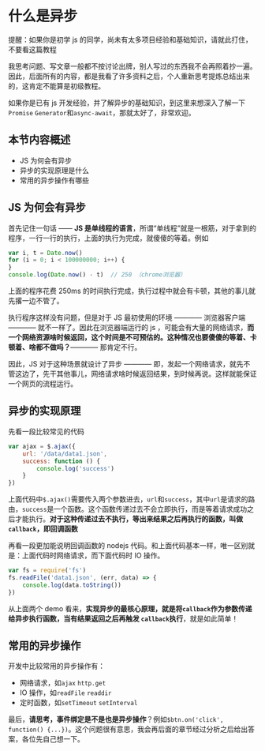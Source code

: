 # 什么是异步

提醒：如果你是初学 js 的同学，尚未有太多项目经验和基础知识，请就此打住，不要看这篇教程

我思考问题、写文章一般都不按讨论出牌，别人写过的东西我不会再照着抄一遍。因此，后面所有的内容，都是我看了许多资料之后，个人重新思考提炼总结出来的，这肯定不能算是初级教程。

如果你是已有 js 开发经验，并了解异步的基础知识，到这里来想深入了解一下`Promise` `Generator`和`async-await`，那就太好了，非常欢迎。



## 本节内容概述

- JS 为何会有异步
- 异步的实现原理是什么
- 常用的异步操作有哪些

## JS 为何会有异步

首先记住一句话 —— **JS 是单线程的语言**，所谓“单线程”就是一根筋，对于拿到的程序，一行一行的执行，上面的执行为完成，就傻傻的等着。例如

```javascript
var i, t = Date.now()
for (i = 0; i < 100000000; i++) {
}
console.log(Date.now() - t)  // 250 （chrome浏览器）
```

上面的程序花费 250ms 的时间执行完成，执行过程中就会有卡顿，其他的事儿就先撂一边不管了。

执行程序这样没有问题，但是对于 JS 最初使用的环境 ———— 浏览器客户端 ———— 就不一样了。因此在浏览器端运行的 js ，可能会有大量的网络请求，**而一个网络资源啥时候返回，这个时间是不可预估的。这种情况也要傻傻的等着、卡顿着、啥都不做吗？**———— 那肯定不行。

因此，JS 对于这种场景就设计了异步 ———— 即，发起一个网络请求，就先不管这边了，先干其他事儿，网络请求啥时候返回结果，到时候再说。这样就能保证一个网页的流程运行。


## 异步的实现原理

先看一段比较常见的代码

```javascript
var ajax = $.ajax({
    url: '/data/data1.json',
    success: function () {
        console.log('success')
    }
})
```

上面代码中`$.ajax()`需要传入两个参数进去，`url`和`success`，其中`url`是请求的路由，`success`是一个函数。这个函数传递过去不会立即执行，而是等着请求成功之后才能执行。**对于这种传递过去不执行，等出来结果之后再执行的函数，叫做`callback`，即回调函数**

再看一段更加能说明回调函数的 nodejs 代码。和上面代码基本一样，唯一区别就是：上面代码时网络请求，而下面代码时 IO 操作。

```javascript
var fs = require('fs')
fs.readFile('data1.json', (err, data) => {
    console.log(data.toString())
})
```

从上面两个 demo 看来，**实现异步的最核心原理，就是将`callback`作为参数传递给异步执行函数，当有结果返回之后再触发 `callback`执行**，就是如此简单！


## 常用的异步操作

开发中比较常用的异步操作有：

- 网络请求，如`ajax` `http.get`
- IO 操作，如`readFile` `readdir`
- 定时函数，如`setTimeout` `setInterval`

最后，**请思考，事件绑定是不是也是异步操作**？例如`$btn.on('click', function() {...})`。这个问题很有意思，我会再后面的章节经过分析之后给出答案，各位先自己想一下。
